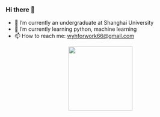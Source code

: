 ### Hi there 👋
- 🔭 I’m currently an undergraduate at Shanghai University
- 🌱 I’m currently learning python, machine learning
- 📫 How to reach me: wyhforwork66@gmail.com
<div align="center">
<span>  </span>
</span><img height="170px" src="https://github-readme-stats.vercel.app/api/top-langs/?username=Achuan-2&layout=compact&langs_count=8" />
<span>  </span>
</div>
